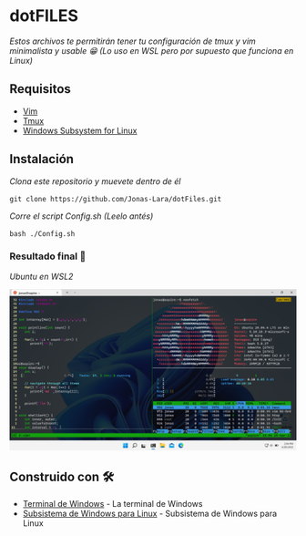 # dotFILES

_Estos archivos te permitirán tener tu configuración de tmux y vim minimalista y usable 😁 (Lo uso en WSL pero por supuesto que funciona en Linux)_

## Requisitos

* [Vim](https://www.vim.org/)
* [Tmux](https://github.com/tmux/tmux/wiki)
* [Windows Subsystem for Linux](https://docs.microsoft.com/es-mx/windows/wsl/)

## Instalación 

_Clona este repositorio y muevete dentro de él_

```
git clone https://github.com/Jonas-Lara/dotFiles.git
```

_Corre el script Config.sh (Leelo antés)_

```
bash ./Config.sh
```

### Resultado final 🚀

_Ubuntu en WSL2_

<img src=/Captures/WSL.png alt="Linux"/>

## Construido con 🛠️

* [Terminal de Windows](https://docs.microsoft.com/en-us/windows/terminal/) - La terminal de Windows
* [Subsistema de Windows para Linux](https://docs.microsoft.com/es-mx/windows/wsl/) - Subsistema de Windows para Linux

